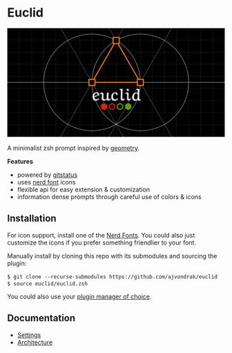 # Euclid

![logo](logo.svg)

A minimalist zsh prompt inspired by [geometry](https://github.com/geometry-zsh/geometry).

**Features**
* powered by [gitstatus](https://github.com/romkatv/gitstatus)
* uses [nerd font](https://www.nerdfonts.com) icons
* flexible api for easy extension & customization
* information dense prompts through careful use of colors & icons

## Installation

For icon support, install one of the [Nerd Fonts](https://www.nerdfonts.com/). You could also just customize the icons if you prefer something friendlier to your font.

Manually install by cloning this repo with its submodules and sourcing the plugin:

```console
$ git clone --recurse-submodules https://github.com/ajvondrak/euclid
$ source euclid/euclid.zsh
```

You could also use your [plugin manager of choice](https://gist.github.com/olets/06009589d7887617e061481e22cf5a4a).

## Documentation

* [Settings](doc/settings.md)
* [Architecture](doc/architecture.md)
